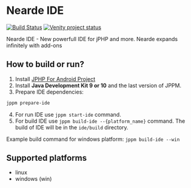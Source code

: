 # Nearde IDE 
[![Build Status](https://travis-ci.org/VenityStudio/Nearde-IDE.svg?branch=master)](https://travis-ci.org/VenityStudio/Nearde-IDE)
[![Venity project status](https://img.shields.io/badge/Venity-official-blue.svg)](https://vk.com/venity)

Nearde IDE - New powerfull IDE for jPHP and more. Nearde expands infinitely with add-ons

## How to build or run?

1. Install [JPHP For Android Project](https://github.com/VenityStudio/jphp-android)
2. Install **Java Development Kit 9 or 10** and the last version of JPPM.
3. Prepare IDE dependencies:
```bash
jppm prepare-ide
```
4. For run IDE use ``jppm start-ide`` command.
5. For build IDE use ``jppm build-ide --{platform_name}`` command. The build of IDE will be in the `ide/build` directory.

Example build command for windows platform: ``jppm build-ide --win``

## Supported platforms 

 - linux
 - windows (win)
